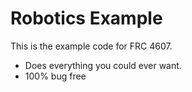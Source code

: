 # Robotics Example

This is the example code for FRC 4607.

- Does everything you could ever want.
- 100% bug free